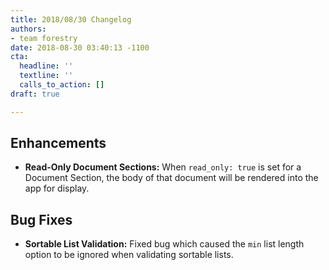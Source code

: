 ```yaml
---
title: 2018/08/30 Changelog
authors:
- team forestry
date: 2018-08-30 03:40:13 -1100
cta:
  headline: ''
  textline: ''
  calls_to_action: []
draft: true

---
```

## Enhancements

* **Read-Only Document Sections:** When `read_only: true` is set for a Document Section, the body of that document will be rendered into the app for display.

## Bug Fixes

* **Sortable List Validation:** Fixed bug which caused the `min`  list length option to be ignored when validating sortable lists.